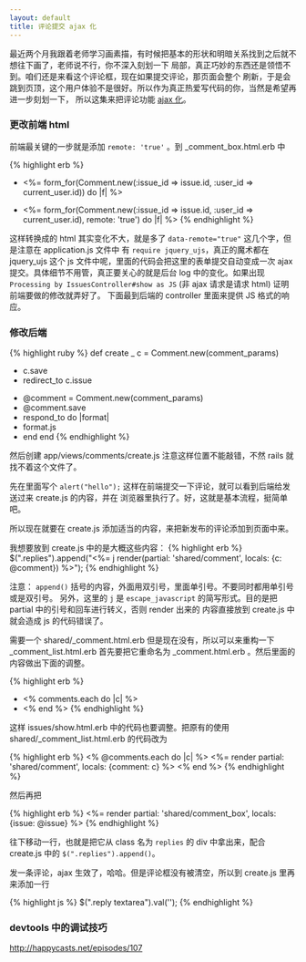 ```yaml
---
layout: default
title: 评论提交 ajax 化
---
```


最近两个月我跟着老师学习画素描，有时候把基本的形状和明暗关系找到之后就不想往下画了，老师说不行，你不深入刻划一下
局部，真正巧妙的东西还是领悟不到。咱们还是来看这个评论框，现在如果提交评论，那页面会整个
刷新，于是会跳到页顶，这个用户体验不是很好。所以作为真正热爱写代码的你，当然是希望再进一步刻划一下，
所以这集来把评论功能 [ajax 化](http://guides.rubyonrails.org/working_with_javascript_in_rails.html)。

### 更改前端 html

前端最关键的一步就是添加 `remote: 'true'` 。到 _comment_box.html.erb 中

{% highlight erb %}
- <%= form_for(Comment.new(:issue_id => issue.id, :user_id => current_user.id)) do |f| %>
+ <%= form_for(Comment.new(:issue_id => issue.id, :user_id => current_user.id), remote: 'true') do |f| %>
{% endhighlight %}

这样转换成的 html 其实变化不大，就是多了 `data-remote="true"` 这几个字，但是注意在 application.js 文件中
有 `require jquery_ujs`，真正的魔术都在 jquery_ujs 这个 js 文件中呢，里面的代码会把这里的表单提交自动变成一次
ajax 提交。具体细节不用管，真正要关心的就是后台 log 中的变化。如果出现
 `Processing by IssuesController#show as JS` (非 ajax 请求是请求 html) 证明前端要做的修改就弄好了。
下面最到后端的 controller 里面来提供 JS 格式的响应。

### 修改后端

{% highlight ruby %}
def create
_ c = Comment.new(comment_params)
- c.save
- redirect_to c.issue
+ @comment = Comment.new(comment_params)
+ @comment.save
+ respond_to do |format|
+   format.js
+ end
end
{% endhighlight %}

然后创建 app/views/comments/create.js 注意这样位置不能敲错，不然 rails 就找不着这个文件了。

先在里面写个 `alert("hello");` 这样在前端提交一下评论，就可以看到后端给发送过来 create.js 的内容，并在
浏览器里执行了。好，这就是基本流程，挺简单吧。

所以现在就要在 create.js 添加适当的内容，来把新发布的评论添加到页面中来。


我想要放到 create.js 中的是大概这些内容：
{% highlight erb %}
$(".replies").append("<%= j render(partial: 'shared/comment', locals: {c: @comment}) %>");
{% endhighlight %}

注意： `append()` 括号的内容，外面用双引号，里面单引号。不要同时都用单引号或是双引号。
另外，这里的 `j` 是 `escape_javascript` 的简写形式。目的是把 partial 中的引号和回车进行转义，否则 render 出来的
内容直接放到 create.js 中就会造成 js 的代码错误了。


需要一个 shared/_comment.html.erb 但是现在没有，所以可以来重构一下 _comment_list.html.erb 首先要把它重命名为
_comment.html.erb 。然后里面的内容做出下面的调整。

{% highlight erb %}
- <% comments.each do |c| %>
- <% end %>
{% endhighlight %}

这样 issues/show.html.erb 中的代码也要调整。把原有的使用 shared/_comment_list.html.erb 的代码改为

{% highlight erb %}
<% @comments.each do |c| %>
  <%= render partial: 'shared/comment', locals: {comment: c} %>
<% end %>
{% endhighlight %}

然后再把

{% highlight erb %}
  <%= render partial: 'shared/comment_box', locals: {issue: @issue} %>
{% endhighlight %}

往下移动一行，也就是把它从 class 名为 `replies` 的 div 中拿出来，配合 create.js 中的 `$(".replies").append()`。

发一条评论，ajax 生效了，哈哈。但是评论框没有被清空，所以到 create.js 里再来添加一行

{% highlight js %}
$(".reply textarea").val('');
{% endhighlight %}

### devtools 中的调试技巧

http://happycasts.net/episodes/107
